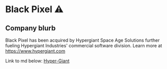 # Black Pixel ⚠️️

## Company blurb
Black Pixel has been acquired by Hypergiant Space Age Solutions further fueling
Hypergiant Industries' commercial software division.
Learn more at https://www.hypergiant.com

Link to md below:
[Hyper-Giant](https://github.com/remoteintech/remote-jobs/blob/master/company-profiles/hyper-giant.md)


